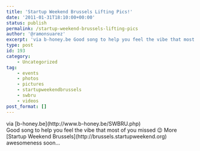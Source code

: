 ```yaml
---
title: 'Startup Weekend Brussels Lifting Pics!'
date: '2011-01-31T18:10:00+00:00'
status: publish
permalink: /startup-weekend-brussels-lifting-pics
author: '@ramonsuarez'
excerpt: 'via b-honey.be Good song to help you feel the vibe that most of you missed ;) More Startup Weekend Brussels awesomeness soon...'
type: post
id: 193
category:
    - Uncategorized
tag:
    - events
    - photos
    - pictures
    - startupweekendbrussels
    - swbru
    - videos
post_format: []
---
```

<div class="posterous_bookmarklet_entry"><div class="posterous_quote_citation">via [b-honey.be](http://www.b-honey.be/SWBRU.php)</div>Good song to help you feel the vibe that most of you missed 😉 More [Startup Weekend Brussels](http://brussels.startupweekend.org) awesomeness soon…

</div>